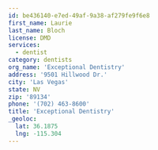 ```yaml
---
id: be436140-e7ed-49af-9a38-af279fe9f6e8
first_name: Laurie
last_name: Bloch
license: DMD
services:
  - dentist
category: dentists
org_name: 'Exceptional Dentistry'
address: '9501 Hillwood Dr.'
city: 'Las Vegas'
state: NV
zip: '89134'
phone: '(702) 463-8600'
title: 'Exceptional Dentistry'
_geoloc:
  lat: 36.1875
  lng: -115.304
---
```

